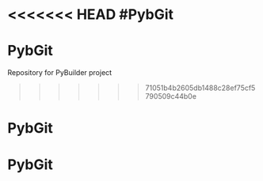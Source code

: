 <<<<<<< HEAD
#PybGit
=======
# PybGit
Repository for PyBuilder project
>>>>>>> 71051b4b2605db1488c28ef75cf5790509c44b0e
# PybGit
# PybGit
